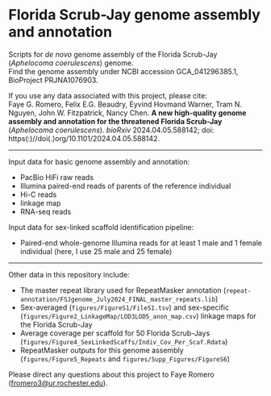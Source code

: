 # Florida Scrub-Jay genome assembly and annotation
  
Scripts for *de novo* genome assembly of the Florida Scrub-Jay (*Aphelocoma coerulescens*) genome.  
Find the genome assembly under NCBI accession GCA_041296385.1, BioProject PRJNA1076903.  
  
If you use any data associated with this project, please cite:  
Faye G. Romero, Felix E.G. Beaudry, Eyvind Hovmand Warner, Tram N. Nguyen, John W. Fitzpatrick, Nancy Chen. **A new high-quality genome assembly and annotation for the threatened Florida Scrub-Jay** (*Aphelocoma coerulescens*). *bioRxiv* 2024.04.05.588142; doi: https(:)//doi(.)org/10.1101/2024.04.05.588142.  
  
---
  
Input data for basic genome assembly and annotation:  
* PacBio HiFi raw reads  
* Illumina paired-end reads of parents of the reference individual  
* Hi-C reads  
* linkage map  
* RNA-seq reads  
  
Input data for sex-linked scaffold identification pipeline:  
* Paired-end whole-genome Illumina reads for at least 1 male and 1 female individual (here, I use 25 male and 25 female)  
  
---
  
Other data in this repository include:  
* The master repeat library used for RepeatMasker annotation (`repeat-annotation/FSJgenome_July2024_FINAL_master_repeats.lib`)  
* Sex-averaged (`figures/FigureS1/FileS1.tsv`) and sex-specific (`figures/Figure2_LinkageMap/LOD3LOD5_anon_map.csv`) linkage maps for the Florida Scrub-Jay  
* Average coverage per scaffold for 50 Florida Scrub-Jays (`figures/Figure4_SexLinkedScaffs/Indiv_Cov_Per_Scaf.Rdata`)  
* RepeatMasker outputs for this genome assembly (`figures/Figure5_Repeats` and `figures/Supp_Figures/FigureS6`)  
  
Please direct any questions about this project to Faye Romero (fromero3@ur.rochester.edu).